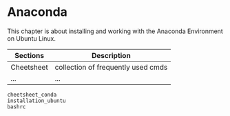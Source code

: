 # Anaconda

This chapter is about installing and working with the Anaconda Environment on Ubuntu Linux.


| Sections   | Description                        |
|------------|------------------------------------|
| Cheetsheet | collection of frequently used cmds |
| ...        | ...                                |


```{toctree}
cheetsheet_conda
installation_ubuntu
bashrc
```

